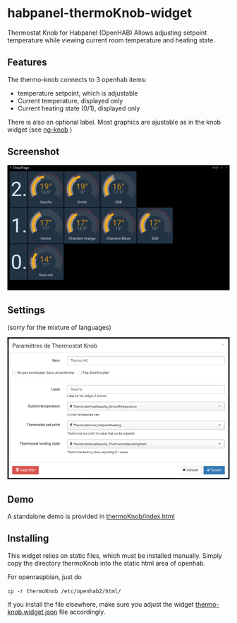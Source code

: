 # habpanel-thermoKnob-widget

Thermostat Knob for Habpanel (OpenHAB)
Allows adjusting setpoint temperature while viewing current room temperature and heating state.

## Features

The thermo-knob connects to 3 openhab items:
- temperature setpoint, which is adjustable
- Current temperature, displayed only
- Current heating state (0/1), displayed only

There is also an optional label.
Most graphics are ajustable as in the knob widget (see [ng-knob](https://github.com/RadMie/ng-knob) )

## Screenshot

![screenshot](img/thermo-habpanel.png)

## Settings

(sorry for the mixture of languages)

![settings](img/thermo-settings.png)

## Demo

A standalone demo is provided in [thermoKnob/index.html](thermoKnob/index.html)

## Installing

This widget relies on static files, which must be installed manually.
Simply copy the directory thermoKnob into the static html area of openhab.

For openraspbian, just do

`cp -r thermoKnob /etc/openhab2/html/`

If you install the file elsewhere, make sure you adjust the widget [thermo-knob.widget.json](thermo-knob.widget.json) file accordingly.

